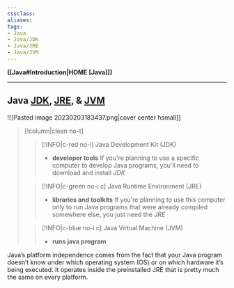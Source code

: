 ```yaml
---
cssclass:
aliases:
tags:
- Java
- Java/JDK
- Java/JRE
- Java/JVM
---
```

**[[Java#Introduction|HOME [Java]]]**

---
## Java <u>JDK</u>, <u>JRE</u>, & <u>JVM</u>
![[Pasted image 20230203183437.png|cover center hsmall]]
>[!column|clean no-t]
>>[!INFO|c-red no-i] Java Development Kit (JDK)
>>- **developer tools**
>> If you're planning to use a specific computer to develop Java programs, you'll need to download and install *JDK*
> 
>>[!INFO|c-green no-i c]  Java Runtime Environment (JRE)
>>- **libraries and toolkits**
>> If you're planning to use this computer only to run Java programs that were already compiled somewhere else, you just need the *JRE*
>
>>[!INFO|c-blue no-i c] Java Virtual Machine (JVM)
>>- **runs java program**

Java’s platform independence comes from the fact that your Java program doesn’t know under which operating system (OS) or on which hardware it’s being executed. It operates inside the preinstalled JRE that is pretty much the same on every platform.